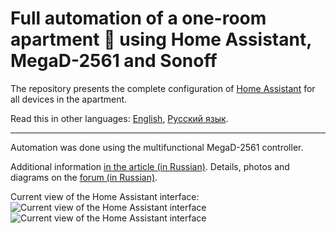 # Full automation of a one-room apartment :department_store: using Home Assistant, MegaD-2561 and Sonoff

The repository presents the complete configuration of [Home Assistant](https://github.com/home-assistant/hassio) for all devices in the apartment.

Read this in other languages: [English](README.md), [Русский язык](README.ru.md).

______________

Automation was done using the  multifunctional MegaD-2561 controller.

 Additional information [in the article (in Russian)](https://habr.com/en/post/NNNNN/). Details, photos and diagrams on the [forum (in Russian)](https://www.ab-log.ru/forum/viewtopic.php?f=1&t=1373). 

Current view of the Home Assistant interface:
![Current view of the Home Assistant interface](https://github.com/empenoso/Home-Assistant_one-room-apartment/blob/master/photo_2020-02-19_09-26-58.jpg)
![Current view of the Home Assistant interface](https://github.com/empenoso/Home-Assistant_one-room-apartment/blob/master/photo_2020-02-19_09-27-00.jpg)
